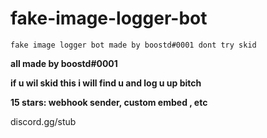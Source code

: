 # fake-image-logger-bot

```fake image logger bot made by boostd#0001 dont try skid```

**all made by boostd#0001**

**if u wil skid this i will find u and log u up bitch**

**15 stars: webhook sender, custom embed , etc**

discord.gg/stub

